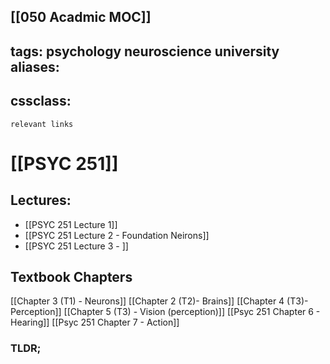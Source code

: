 [[050 Acadmic MOC]]
---
tags: psychology neuroscience university
aliases: 
 - 
cssclass: 
---
`relevant links`

 # [[PSYC 251]]
 
 ## Lectures:
- [[PSYC 251 Lecture 1]]
 - [[PSYC 251 Lecture 2 - Foundation Neirons]]
 - [[PSYC 251 Lecture 3 - ]]

## Textbook Chapters
[[Chapter 3 (T1) - Neurons]]
[[Chapter 2 (T2)- Brains]]
[[Chapter 4 (T3)- Perception]]
[[Chapter 5 (T3) - Vision (perception)]]
[[Psyc 251 Chapter 6 - Hearing]]
[[Psyc 251 Chapter 7  - Action]]
### TLDR;